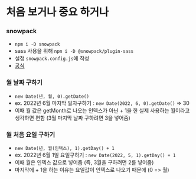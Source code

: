 # 처음 보거나 중요 하거나

### snowpack

- `npm i -D snowpack`
- sass 사용을 위해 `npm i -D @snowpack/plugin-sass`
- 설정 `snowpack.config.js`에 작성
- [공식](https://www.snowpack.dev/)

### 월 날짜 구하기

- `new Date(년, 월, 0).getDate()`
- ex. 2022년 6월 마지막 일자구하기 : `new Date(2022, 6, 0).getDate()` => 30
- 이때 월 값은 getMonth로 나오는 인덱스가 아닌 + 1을 한 실제 사용하는 월이라고 생각하면 편함 (3월 마지막 날짜 구하려면 3을 넣어줌)

### 월 처음 요일 구하기

- `new Date(년, 월(인덱스), 1).getDay() + 1`
- ex. 2022년 6월 1일 요일구하기 : `new Date(2022, 5, 1).getDay() + 1`
- 이때 월은 인덱스 값으로 넣어줌 (즉, 3월을 구하려면 2를 넣어줌)
- 마지막에 + 1을 하는 이유는 요일값이 인덱스로 나오기 때문에 (0 => 월)
